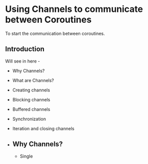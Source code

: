 # Using Channels to communicate between Coroutines
To start the communication between coroutines.

Introduction
---
Will see in here -
 - Why Channels?
 - What are Channels?
 - Creating channels
 - Blocking channels
 - Buffered channels
 - Synchronization
 - Iteration and closing channels
 
 
 - Why Channels?
   ---
    - Single 

 

